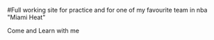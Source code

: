 #Full working site for practice and for one of my favourite team in nba "Miami Heat"

Come and Learn with me
